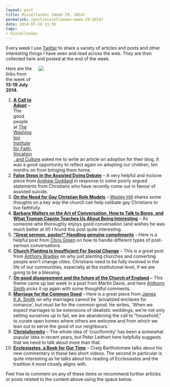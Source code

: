 ```yaml
---
layout: post
title: Miscellanées (Week 29, 2014)
permalink: /post/miscellanees-week-29-2014/
date: 2014-07-18 13:39
tags:
- miscellanées
---
```

Every week I use <a href="http://twitter.com/jakebelder">Twitter</a> to share a variety of articles and posts and other interesting things I have seen and read across the web. They are then collected here and posted at the end of the week.

<div style="float: right; margin: 0px 1px 0px 20px; width: 400px; height: 278px;"><img src="https://dl.dropboxusercontent.com/u/3897986/Jake%20Blog%20Images/Arnold_Lakhovsky_Conversation.jpg"></div>
Here are the links from the week of <strong>13-19 July 2014</strong>.

<ol>
<li><strong><a href="http://bit.ly/1l0MvIl">A Call to Adopt</a></strong> – The good people at <a href=“http://twitter.com/TWI_vocation”>The Washington Institute for Faith, Vocation, and Culture</a> asked me to write an article on adoption for their blog. It was a good opportunity to reflect again on adopting our children, ten months on from bringing them home.</li>

<li><strong><a href="http://bit.ly/1rpMsuM">False Steps in the Assisted Dying Debate</a></strong> – A very helpful and incisive piece from <a href="http://twitter.com/goddardaj">Andrew Goddard</a> in response to some poorly argued statements from Christians who have recently come out in favour of assisted suicide.</li>

<li><strong><a href="http://bit.ly/1yqxmIC">On the Need for Gay Christian Role Models</a></strong> – <a href=“http://twitter.com/wesleyhill”>Wesley Hill</a> shares some thoughts on a key way the church can help celibate gay Christians to live faithfully.</li>

<li><strong><a href="http://bit.ly/1tU8VEz">Barbara Walters on the Art of Conversation, How to Talk to Bores, and What Truman Capote Teaches Us About Being Interesting</a></strong> – As someone who thoroughly enjoys good conversation (and wishes he was much better at it!) I found this post quite interesting.</li>

<li><strong><a href="http://bit.ly/1qGTGct">“Great sermon, pastor!” Handling genuine compliments</a></strong> – Here is a helpful post from <a href="http://twitter.com/Greenfarmhouse">Chris Green</a> on how to handle different types of post-sermon conversations.</li>

<li><strong><a href="http://bit.ly/1qh5iHf">Church Planting Is Insufficient For Social Change</a></strong> – This is a great post from <a href=“http://twitter.com/drantbradley”>Anthony Bradley</a> on why just planting churches and converting people won't change cities. Christians need to be fully involved in the life of our communities, especially at the institutional level, if we are going to be a blessing.</li>

<li><strong><a href="http://bit.ly/1zQmLsb">On good disagreement and the future of the Church of England</a></strong> – This theme came up last week in a post from Martin Davie, and here <a href=“http://twitter.com/anthonyjsmith”>Anthony Smith</a> picks it up again with some thoughtful comments.</li>

<li><strong><a href="http://bit.ly/1wDN5Bk">Marriage for the Common Good</a></strong> – Here is a great piece from <a href=“http://twitter.com/james_ka_smith”>James K.A. Smith</a> on why marriages cannot be 'privatized enclaves for romance', but must be for the common good. He writes, 'When we expect marriages to be extensions of idealistic weddings, we're not only setting ourselves up to fail, we are abandoning the call to "household," to curate open homes where others are welcome and from which we lean out to serve the good of our neighbours.'</li>

<li><strong><a href="http://bit.ly/1qkdbMb">Christoformity</a></strong> – The whole idea of ‘cruciformity’ has been a somewhat popular idea in recent years, but Peter Leithart here helpfully suggests that we need to talk about more than that.</li>

<li><strong><a href="http://blog.bakeracademic.com/video-ecclesiastes-a-book-for-our-time">Ecclesiastes, a Book for Our Time</a></strong> – Craig Bartholomew talks about his new commentary in these two short videos. The second in particular is quite interesting as he talks about his reading of Ecclesiastes and the tradition it most closely aligns with.</li>
</ol>

Feel free to comment on any of these items or recommend further articles or posts related to the content above using the space below.
